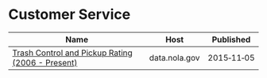 # Customer Service

Name | Host | Published
---- | ---- | ---------
[Trash Control and Pickup Rating (2006 - Present)](../datasets/bjtq-ptjp.md) | data.nola.gov | 2015&#x2011;11&#x2011;05

